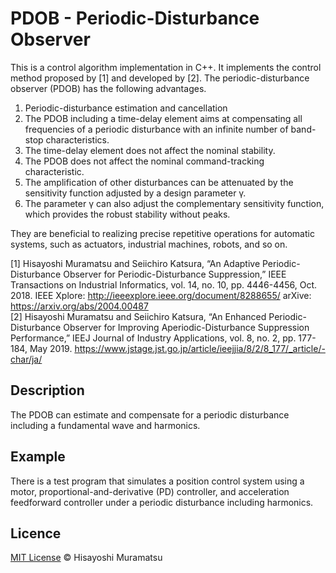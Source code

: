 # PDOB - Periodic-Disturbance Observer

This is a control algorithm implementation in C++. It implements the control method proposed by [1] and developed by [2]. The periodic-disturbance observer (PDOB) has the following advantages.

1. Periodic-disturbance estimation and cancellation
2. The PDOB including a time-delay element aims at compensating all frequencies of a periodic disturbance with an infinite number of band-stop characteristics.
3. The time-delay element does not affect the nominal stability.
4. The PDOB does not affect the nominal command-tracking characteristic.
5. The amplification of other disturbances can be attenuated by the sensitivity function adjusted by a design parameter γ.
6. The parameter γ can also adjust the complementary sensitivity function, which provides the robust stability without peaks.

They are beneficial to realizing precise repetitive operations for automatic systems, such as actuators, industrial machines, robots, and so on.

[1] Hisayoshi Muramatsu and Seiichiro Katsura, “An Adaptive Periodic-Disturbance Observer for Periodic-Disturbance Suppression,” IEEE Transactions on Industrial Informatics, vol. 14, no. 10, pp. 4446-4456, Oct. 2018.
IEEE Xplore: http://ieeexplore.ieee.org/document/8288655/
arXive: https://arxiv.org/abs/2004.00487  
[2] Hisayoshi Muramatsu and Seiichiro Katsura, “An Enhanced Periodic-Disturbance Observer for Improving Aperiodic-Disturbance Suppression Performance,” IEEJ Journal of Industry Applications, vol. 8, no. 2, pp. 177-184, May 2019.
https://www.jstage.jst.go.jp/article/ieejjia/8/2/8_177/_article/-char/ja/

## Description

The PDOB can estimate and compensate for a periodic disturbance including a fundamental wave and harmonics.

## Example

There is a test program that simulates a position control system using a motor, proportional-and-derivative (PD) controller, and acceleration feedforward controller under a periodic disturbance including harmonics.

## Licence

[MIT License](https://github.com/HisayoshiMuramatsu/PDOB/blob/master/LICENSE) © Hisayoshi Muramatsu
